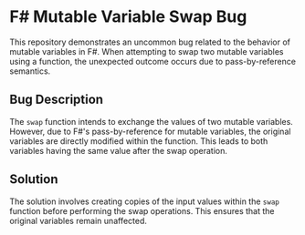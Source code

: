 # F# Mutable Variable Swap Bug

This repository demonstrates an uncommon bug related to the behavior of mutable variables in F#.  When attempting to swap two mutable variables using a function, the unexpected outcome occurs due to pass-by-reference semantics.

## Bug Description

The `swap` function intends to exchange the values of two mutable variables. However, due to F#'s pass-by-reference for mutable variables, the original variables are directly modified within the function. This leads to both variables having the same value after the swap operation.

## Solution

The solution involves creating copies of the input values within the `swap` function before performing the swap operations. This ensures that the original variables remain unaffected.
